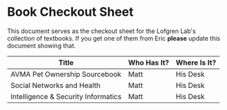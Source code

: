 # Book Checkout Sheet

This document serves as the checkout sheet for the Lofgren Lab's collection of textbooks. If you get one of them from Eric **please** update this document showing that. 

| Title 								| Who Has It? 	| Where Is It? 	| 
|-------------------------------------	|-------------	|--------------	|
| AVMA Pet Ownership Sourcebook     	|  Matt         |  His Desk     | 
| Social Networks and Health      		|  Matt         |  His Desk     |
| Intelligence & Security Informatics   |  Matt         |  His Desk     |

